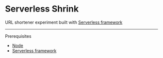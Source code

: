 # Serverless Shrink

URL shortener experiment built with [Serverless framework](https://serverless.com)

---

 Prerequisites
- [Node](https://nodejs.org)
- [Serverless framework](https://serverless.com/framework/docs/getting-started)
